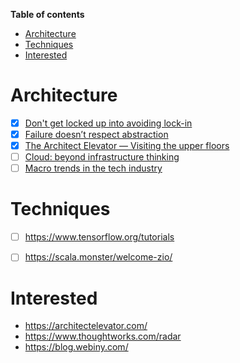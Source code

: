 **Table of contents**
- [Architecture](#architecture)
- [Techniques](#techniques)
- [Interested](#interested)

# Architecture
- [X] [Don't get locked up into avoiding lock-in](https://martinfowler.com/articles/oss-lockin.html)
- [X] [Failure doesn’t respect abstraction](https://architectelevator.com/architecture/failure-doesnt-respect-abstraction)
- [X] [The Architect Elevator — Visiting the upper floors](https://martinfowler.com/articles/architect-elevator.html)
- [ ] [Cloud: beyond infrastructure thinking](https://www.thoughtworks.com/insights/articles/cloud-beyond-infrastructure-thinking)
- [ ] [Macro trends in the tech industry](https://www.thoughtworks.com/insights/blog/macro-trends-tech-industry-may-2020)

# Techniques
- [ ] https://www.tensorflow.org/tutorials
- [ ] https://scala.monster/welcome-zio/


# Interested
- https://architectelevator.com/
- https://www.thoughtworks.com/radar
- https://blog.webiny.com/
